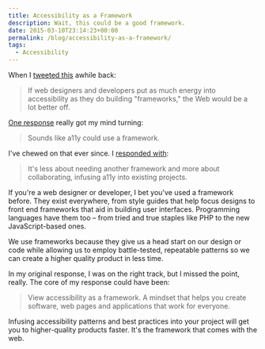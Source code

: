 ```yaml
---
title: Accessibility as a Framework
description: Wait, this could be a good framework.
date: 2015-03-10T23:14:23+00:00
permalink: /blog/accessibility-as-a-framework/
tags:
  - Accessibility
---
```


When I [tweeted this](https://twitter.com/DavidAKennedy/status/479991228239736832) awhile back:

> If web designers and developers put as much energy into accessibility as they do building "frameworks," the Web would be a lot better off.

[One response](https://twitter.com/woodwardjd/status/479992364392792064) really got my mind turning:

> Sounds like a11y could use a framework.

I've chewed on that ever since. I [responded with](https://twitter.com/DavidAKennedy/status/479993801252286464):

> It's less about needing another framework and more about collaborating, infusing a11y into existing projects.

If you're a web designer or developer, I bet you've used a framework before. They exist everywhere, from style guides that help focus designs to front end frameworks that aid in building user interfaces. Programming languages have them too – from tried and true staples like PHP to the new JavaScript-based ones.

We use frameworks because they give us a head start on our design or code while allowing us to employ battle-tested, repeatable patterns so we can create a higher quality product in less time.

In my original response, I was on the right track, but I missed the point, really. The core of my response could have been:

> View accessibility as a framework. A mindset that helps you create software, web pages and applications that work for everyone.

Infusing accessibility patterns and best practices into your project will get you to higher-quality products faster. It's the framework that comes with the web.
